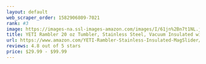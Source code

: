 ```yaml
---
layout: default 
﻿web_scraper_order: 1582906809-7021
rank: #3
image: https://images-na.ssl-images-amazon.com/images/I/61jn%2Bn7t1NL.jpg
title: YETI Rambler 20 oz Tumbler, Stainless Steel, Vacuum Insulated with MagSlider Lid
url: https://www.amazon.com/YETI-Rambler-Stainless-Insulated-MagSlider/dp/B073WJMKHN/ref=zg_mw_sporting-goods_3?_encoding=UTF8&psc=1&refRID=2VTEBFM0FKHWWGSXP9AH
reviews: 4.8 out of 5 stars
price: $29.99 - $99.99
---
```

